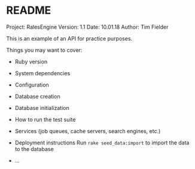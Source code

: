 # README
Project: RalesEngine
Version: 1.1
Date: 10.01.18
Author: Tim Fielder

This is an example of an API for practice purposes.

Things you may want to cover:

* Ruby version

* System dependencies

* Configuration

* Database creation

* Database initialization

* How to run the test suite

* Services (job queues, cache servers, search engines, etc.)

* Deployment instructions
  Run `rake seed_data:import` to import the data to the database
* ...
